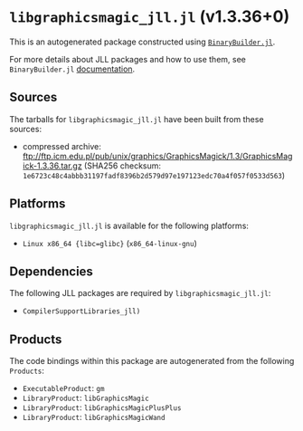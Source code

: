 # `libgraphicsmagic_jll.jl` (v1.3.36+0)

This is an autogenerated package constructed using [`BinaryBuilder.jl`](https://github.com/JuliaPackaging/BinaryBuilder.jl).

For more details about JLL packages and how to use them, see `BinaryBuilder.jl` [documentation](https://juliapackaging.github.io/BinaryBuilder.jl/dev/jll/).

## Sources

The tarballs for `libgraphicsmagic_jll.jl` have been built from these sources:

* compressed archive: ftp://ftp.icm.edu.pl/pub/unix/graphics/GraphicsMagick/1.3/GraphicsMagick-1.3.36.tar.gz (SHA256 checksum: `1e6723c48c4abbb31197fadf8396b2d579d97e197123edc70a4f057f0533d563`)

## Platforms

`libgraphicsmagic_jll.jl` is available for the following platforms:

* `Linux x86_64 {libc=glibc}` (`x86_64-linux-gnu`)

## Dependencies

The following JLL packages are required by `libgraphicsmagic_jll.jl`:

* `CompilerSupportLibraries_jll)`

## Products

The code bindings within this package are autogenerated from the following `Products`:

* `ExecutableProduct`: `gm`
* `LibraryProduct`: `libGraphicsMagic`
* `LibraryProduct`: `libGraphicsMagicPlusPlus`
* `LibraryProduct`: `libGraphicsMagicWand`
